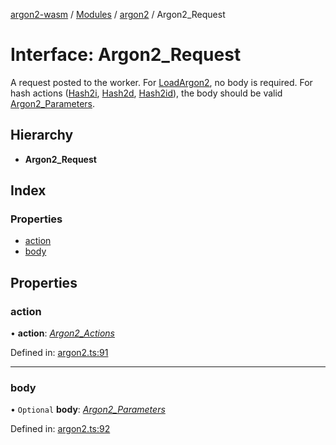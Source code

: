 [argon2-wasm](../README.md) / [Modules](../modules.md) / [argon2](../modules/argon2.md) / Argon2_Request

# Interface: Argon2\_Request

A request posted to the worker.
For [LoadArgon2](../enums/argon2.argon2_actions.md#loadargon2), no body is required.
For hash actions ([Hash2i](../enums/argon2.argon2_actions.md#hash2i), [Hash2d](../enums/argon2.argon2_actions.md#hash2d), [Hash2id](../enums/argon2.argon2_actions.md#hash2id)), the body should be valid [Argon2_Parameters](argon2.argon2_parameters.md).

## Hierarchy

* **Argon2_Request**

## Index

### Properties

* [action](argon2.argon2_request.md#action)
* [body](argon2.argon2_request.md#body)

## Properties

### action

• **action**: [*Argon2\_Actions*](../enums/argon2.argon2_actions.md)

Defined in: [argon2.ts:91](https://github.com/very-amused/argon2-wasm/blob/0b86b26/src/argon2.ts#L91)

___

### body

• `Optional` **body**: [*Argon2\_Parameters*](argon2.argon2_parameters.md)

Defined in: [argon2.ts:92](https://github.com/very-amused/argon2-wasm/blob/0b86b26/src/argon2.ts#L92)
